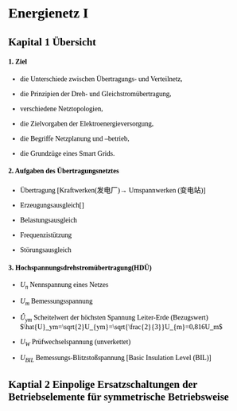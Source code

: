 # <font color ='black' face="微软雅黑"> Energienetz I
## Kapital 1 Übersicht
#### 1. Ziel

- die Unterschiede zwischen Übertragungs- und Verteilnetz,

- die Prinzipien der Dreh- und Gleichstromübertragung,

- verschiedene Netztopologien,

- die Zielvorgaben der Elektroenergieversorgung,

- die Begriffe Netzplanung und –betrieb,

- die Grundzüge eines Smart Grids.

#### 2. Aufgaben des Übertragungsnetztes

- Übertragung [Kraftwerken(发电厂)$\rightarrow$ Umspannwerken (变电站)]

- Erzeugungsausgleich[]

- Belastungsausgleich

- Frequenzistützung

- Störungsausgleich


#### 3. Hochspannungsdrehstromübertragung(HDÜ)

- $U_n$ Nennspannung eines Netzes

- $U_m$ Bemessungsspannung

- $\hat{U}_{ym}$ Scheitelwert der höchsten Spannung Leiter-Erde (Bezugswert)
$\hat{U}_ym=\sqrt{2}U_{ym}=\sqrt{\frac{2}{3}}U_{m}=0,816U_m$

- $U_W$ Prüfwechselspannung (unverkettet)

- $U_{BIL}$ Bemessungs-Blitzstoßspannung [Basic Insulation Level (BIL)]

## Kaptial 2 Einpolige Ersatzschaltungen der Betriebselemente für symmetrische Betriebsweise
